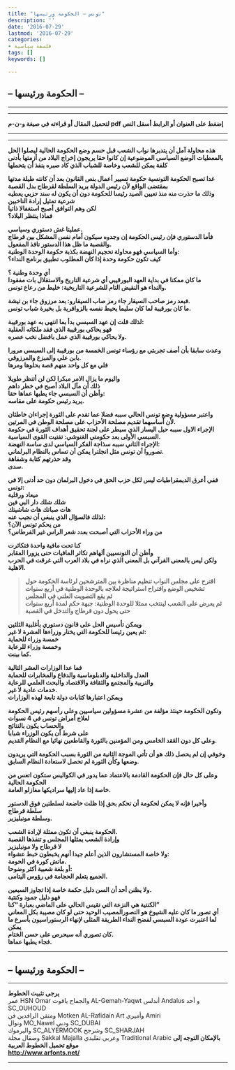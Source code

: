 ```yaml
---
title: "تونس – الحكومة ورئيسها"
description: ''
date: '2016-07-29'
lastmod: '2016-07-29'
categories:
- فلسفة سياسية
tags: []
keywords: []

---
```

## **– الحكومة ورئيسها –**

---

---

**لتحميل المقال أو قراءته في صيغة و-ن-م pdf إضغط على العنوان أو الرابط أسفل النص**

---



---

**هذه محاولة آمل أن يتدبرها نواب الشعب قبل حسم وضع الحكومة الحالية ليصلوا الحل بالمعطيات الوضع السياسي الموضوعية إن كانوا حقا يريجون إخراج البلاد من أزمتها بأدنى كلفة يمكن للشعب وخاصة للشباب الذي كاد صبره ينفذ أن يتحملها**

**غدا تصبح الحكومة التونسية حكومة تسيير أعمال بنص القانون بعد أن كانته طيلة مدتها بمقتضى الواقع لأن رئيس الدولة يريد السلطة لقرطاج بدل القصبة  
وذلك ما حذرت منه منذ تعيين الصيد رئيسا للحكومة دون أن يكون له سند حزبي يعطيه شرعية تمثيل إرادة الناخبين  
لكن وهم التوافق أصبح استغفالا ذاتيا  
فماذا ينتظر البلاد؟**

**عمليتا غش دستوري وسياسي.  
فأما الدستوري فإن رئيس الحكومة إن وجدوه سيكون أمام نفس المشكل بين قرطاج والقصبة ما ظل هذا الدستور نافذ المفعول.  
وأما السياسي فهو محاولة تحجيم النهضة بكذبة حكومة الوحدة الوطنية:  
كيف تكون حكومة وحدة إذا كان المطلوب تطبيق برنامج النداء؟**

**أي وحدة وطنية ؟  
ما كان ممكنا في بداية العهد البورقيبي أي شرعية التاريخ والاستقلال بات مفقودا  
والنداء هو النقيض التام للشرعية التاريخية: خليط من رعاع تونس.**

**فبعد رمز صاحب السيقار جاء رمز صاب السيقارو: بعد مرزوق جاء بن تيشة.  
ما كان بورقيبة لما كان سليما يحيط نفسه بالزوافرية بل بخيرة شباب تونس.**

**لذلك قلت إن عهد السبسي بدأ بما انتهى به عهد بورقيبة:  
فهو يحاكي بورقيبة الذي فقد ملكاته العقلية  
ولا يحاكي بورقيبة الذي عمل بافضل نخب عصره.**

**وعدت سابقا بأن أصف تجربتي مع رؤساء تونس الخمسة من بورقيبة إلى السبسي مرورا بابن علي والمبزع والمرزوقي.  
فلي مع كل واحد منهم قصة بحلوها ومرها**

**واليوم ما يزال الامر مبكرا لكن لن أتنظر طويلا  
ذلك أن مآل البلاد أصبح في خطر داهم  
وأظن أن السبسي جاء يطبها عماها حقا:  
يريد رئيس حكومة على مقاسه.**

**واعتبر مسؤولية وضع تونس الحالي سببه فضلا عما تقدم على الثورة إجراءان خاطئان  
لأن أساسهما تقديم مصلحة الأحزاب على مصلحة الوطن في المرتين.  
الإجراء الاول سببه حيل اليسار الذي سيطر على لجنة تحقيق أهداف الثورة في حكومة السبسي الأولى بعد حكومتي الغنوشي: تفتيت القوى السياسية.  
الإجراء الثاني سببه سذاجة الفكر السياسي لدى ساسة النهضة:  
تصوروا أن تونس مثل انجلترا يمكن أن تساس بالنظام البرلماني.  
وقد حذرتهم كتابة وشفاهة  
سدى.**

**ففي أعرق الديمقراطيات ليس لكل حزب الحق في دخول البرلمان دون حد أدنى إلا في تونس:  
ميعاد ورقلية  
شلك شلك دار البي فين  
هات صباتك هات شاشيتك  
لذلك فالسؤال الذي ينبغي أن نجيب عنه:  
من يحكم تونس الآن؟  
من وراء الأحزاب التي أصبحت بعدد شعر الراس غير الفرطاس؟**

**كنا تحت مافية واحدة فتكاثرت  
وأظن أن التونسيين ألهاهم تكاثر المافيات حتى يزورا المقابر  
ولكن ليس بالمعنى القرآني بل المعنى الذي نراه في بلاد العرب التي غرقت في الحرب الاهلية.**

> **اقترح على مجلس النواب تنظيم مناظرة بين المترشحين لرئاسة الحكومة حول تشخيص الوضع واقتراح استراتيجة لعلاجه بالوحدة الوطنية في أربع سنوات  
> ثم يقع التصويت العلني في المجلس  
> ثم يعرض على الشعب لينتخب ممثلا للوحدة الوطنية: جبهة حكم لمدة أربع سنوات حتى يحول دون قرطاج والتدخل في القصبة**

**ويمكن تأسيس الحل على قانون دستوري بأغلبية الثلثين  
 ثم يعين رئيسا للحكومة التي يختار وزراءها العشرة لا غير:  
 خمسة وزراء للحماية  
 وخمسة وزراء للرعاية  
كما بينت.**

**فما عدا الوزارات العشر التالية  
العدل والداخلية والدبلوماسية والدفاع والمخابرات للحماية  
والتربية والمجتمع والثقافة والاقتصاد والبحث العلمي للرعاية  
خدمات عادية لا غير.  
ويمكن اعتبارها كتابات دولة تابعة لهذه الوزارات**

**وتكون الحكومة حينئذ مؤلفة من عشرة مسؤولين سياسيين وعلى رأسهم رئيس الحكومة لعلاج أمراض تونس في 4 نسوات  
والحساب يكون بالنتائج  
على شرط أن يكون الوزراء شبابا  
وعلى كل دون العَقد الخامس ومن المؤمنين بالثورة والقاطعين نهائيا مع النظام القديم.**

**وخوفي إن لم يحصل ذلك هو أن تأتي الموجة الثانية من الثورة بسبب الحكومة التي يريدون وضعها وكأن الثورة لم تحصل لاستعادة النظام السابق.**

**وعلى كل حال فإن الحكومة القادمة بالاعتماد عما يدور في الكواليس ستكون اتعس من الحكومة الحالية  
خاصة إذا عاد إليها سراديكها مغازلو العامة.**

**وأخيرا فإنه لا يمكن لحكومة أن تحكم بحق إذا ظلت خاضعة لسلطتين فوق الدستور  
سلطة قرطاج  
وسلطة مونبليزير.**

**الحكومة ينبغي أن تكون ممثلة لإرادة الشعب.  
وإرادة الشعب يمثلها المجلس و تنفذها القصبة  
لا قرطاح ولا مونبليزير  
ولا خاصة المستشارون الذين أعلم جيدا أنهم يخبطون خبط عشواء:  
ماتش كورة في الحومة.  
أو بلغة شعبية أكثر وضوحا:  
الجميع يتعلم الحجامة في رؤوس اليتامى.**

**ولا يظنن أحد أن السن دليل حكمة خاصة إذا تجاوز السبعين.  
فهو دليل جمود وكنتية  
الكنتية هي النزعة التي تقيس الحالي على الماضي بعبارة “كنا”  
أي تصور ما كان عليه الشيوخ هو التصورالمصيب الوحيد حتى لو كان مصيبة بكل المعاني  
لما اعتبرت عودة السبسي لفضح النداء الطريقة المثلى لإنهاء الرستوراسيون بأسرع ما يمكن  
كان تصوري أنه سيحرص على حسن الختام.  
فجاء يطبها عماها.**

---

## **– الحكومة ورئيسها –**

---

**يرجى تثبيت الخطوط**   
 عمر HSN Omar  والجماح ياقوت AL-Gemah-Yaqwt  أندلس Andalus  و أحد SC\_OUHOUD  
 ومتقن الرافدين فن Motken AL-Rafidain Art  وأميري Amiri   
 ونوال MO\_Nawel  ودبي SC\_DUBAI   
 واليرموك SC\_ALYERMOOK  وشرجح SC\_SHARJAH   
 وصقال مجلة Sakkal Majalla وعربي تقليدي Traditional Arabic  **بالإمكان التوجه إلى موقع تحميل الخطوط العربية  
 http://www.arfonts.net/**

---

###